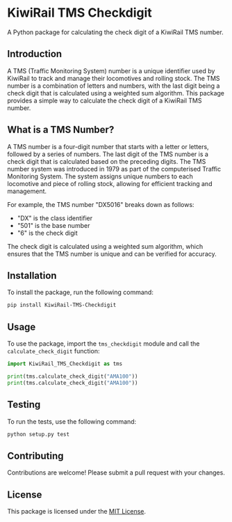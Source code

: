 # KiwiRail TMS Checkdigit

A Python package for calculating the check digit of a KiwiRail TMS number.

## Introduction

A TMS (Traffic Monitoring System) number is a unique identifier used by KiwiRail to track and manage their locomotives and rolling stock. The TMS number is a combination of letters and numbers, with the last digit being a check digit that is calculated using a weighted sum algorithm. This package provides a simple way to calculate the check digit of a KiwiRail TMS number.

## What is a TMS Number?

A TMS number is a four-digit number that starts with a letter or letters, followed by a series of numbers. The last digit of the TMS number is a check digit that is calculated based on the preceding digits. The TMS number system was introduced in 1979 as part of the computerised Traffic Monitoring System. The system assigns unique numbers to each locomotive and piece of rolling stock, allowing for efficient tracking and management.

For example, the TMS number "DX5016" breaks down as follows:

* "DX" is the class identifier
* "501" is the base number
* "6" is the check digit

The check digit is calculated using a weighted sum algorithm, which ensures that the TMS number is unique and can be verified for accuracy.

## Installation

To install the package, run the following command:

```bash
pip install KiwiRail-TMS-Checkdigit
```

## Usage

To use the package, import the `tms_checkdigit` module and call the `calculate_check_digit` function:

```python
import KiwiRail_TMS_Checkdigit as tms

print(tms.calculate_check_digit("AMA100"))
print(tms.calculate_check_digit("AMA100"))

```

## Testing

To run the tests, use the following command:

```bash
python setup.py test
```

## Contributing

Contributions are welcome! Please submit a pull request with your changes.

## License

This package is licensed under the [MIT License](LICENSE).
